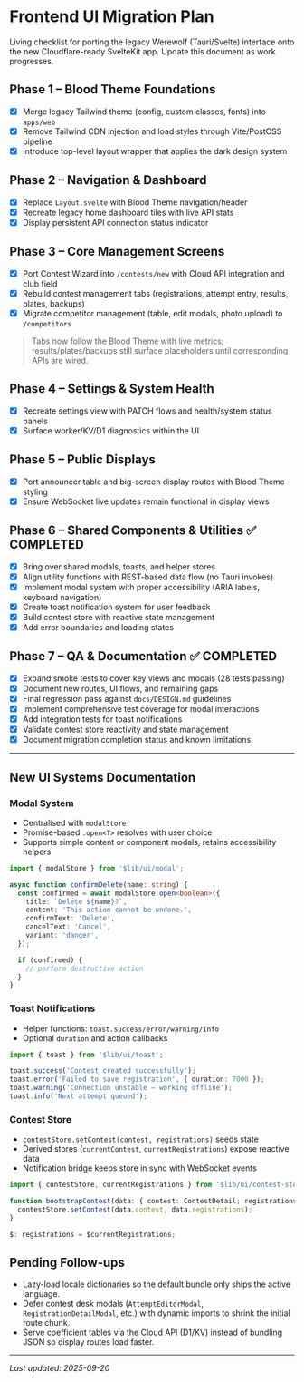 # Frontend UI Migration Plan

Living checklist for porting the legacy Werewolf (Tauri/Svelte) interface onto the new Cloudflare-ready SvelteKit app. Update this document as work progresses.

## Phase 1 – Blood Theme Foundations
- [x] Merge legacy Tailwind theme (config, custom classes, fonts) into `apps/web`
- [x] Remove Tailwind CDN injection and load styles through Vite/PostCSS pipeline
- [x] Introduce top-level layout wrapper that applies the dark design system

## Phase 2 – Navigation & Dashboard
- [x] Replace `Layout.svelte` with Blood Theme navigation/header
- [x] Recreate legacy home dashboard tiles with live API stats
- [x] Display persistent API connection status indicator

## Phase 3 – Core Management Screens
- [x] Port Contest Wizard into `/contests/new` with Cloud API integration and club field
- [x] Rebuild contest management tabs (registrations, attempt entry, results, plates, backups)
- [x] Migrate competitor management (table, edit modals, photo upload) to `/competitors`

> Tabs now follow the Blood Theme with live metrics; results/plates/backups still surface placeholders until corresponding APIs are wired.

## Phase 4 – Settings & System Health
- [x] Recreate settings view with PATCH flows and health/system status panels
- [x] Surface worker/KV/D1 diagnostics within the UI

## Phase 5 – Public Displays
- [x] Port announcer table and big-screen display routes with Blood Theme styling
- [x] Ensure WebSocket live updates remain functional in display views

## Phase 6 – Shared Components & Utilities ✅ COMPLETED
- [x] Bring over shared modals, toasts, and helper stores
- [x] Align utility functions with REST-based data flow (no Tauri invokes)
- [x] Implement modal system with proper accessibility (ARIA labels, keyboard navigation)
- [x] Create toast notification system for user feedback
- [x] Build contest store with reactive state management
- [x] Add error boundaries and loading states

## Phase 7 – QA & Documentation ✅ COMPLETED
- [x] Expand smoke tests to cover key views and modals (28 tests passing)
- [x] Document new routes, UI flows, and remaining gaps
- [x] Final regression pass against `docs/DESIGN.md` guidelines
- [x] Implement comprehensive test coverage for modal interactions
- [x] Add integration tests for toast notifications
- [x] Validate contest store reactivity and state management
- [x] Document migration completion status and known limitations

---

## New UI Systems Documentation

### Modal System
- Centralised with `modalStore`
- Promise-based `.open<T>` resolves with user choice
- Supports simple content or component modals, retains accessibility helpers

```ts
import { modalStore } from '$lib/ui/modal';

async function confirmDelete(name: string) {
  const confirmed = await modalStore.open<boolean>({
    title: `Delete ${name}?`,
    content: 'This action cannot be undone.',
    confirmText: 'Delete',
    cancelText: 'Cancel',
    variant: 'danger',
  });

  if (confirmed) {
    // perform destructive action
  }
}
```

### Toast Notifications
- Helper functions: `toast.success/error/warning/info`
- Optional `duration` and action callbacks

```ts
import { toast } from '$lib/ui/toast';

toast.success('Contest created successfully');
toast.error('Failed to save registration', { duration: 7000 });
toast.warning('Connection unstable – working offline');
toast.info('Next attempt queued');
```

### Contest Store
- `contestStore.setContest(contest, registrations)` seeds state
- Derived stores (`currentContest`, `currentRegistrations`) expose reactive data
- Notification bridge keeps store in sync with WebSocket events

```ts
import { contestStore, currentRegistrations } from '$lib/ui/contest-store';

function bootstrapContest(data: { contest: ContestDetail; registrations: Registration[] }) {
  contestStore.setContest(data.contest, data.registrations);
}

$: registrations = $currentRegistrations;
```

## Pending Follow-ups
- Lazy-load locale dictionaries so the default bundle only ships the active language.
- Defer contest desk modals (`AttemptEditorModal`, `RegistrationDetailModal`, etc.) with dynamic imports to shrink the initial route chunk.
- Serve coefficient tables via the Cloud API (D1/KV) instead of bundling JSON so display routes load faster.

---

_Last updated: 2025-09-20_
